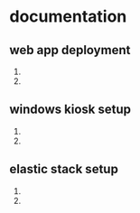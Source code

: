 # documentation

## web app deployment
1.
2. 

## windows kiosk setup
1.
2.

## elastic stack setup
1.
2.
